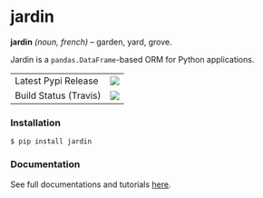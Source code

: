# jardin

**jardin** *(noun, french)* – garden, yard, grove.

Jardin is a `pandas.DataFrame`-based ORM for Python applications.

<table>
<tr>
  <td>Latest Pypi Release</td>
  <td>
    <a href="https://badge.fury.io/py/jardin">
      <img src="https://badge.fury.io/py/jardin.svg" />
    </a>
  </td>
 </tr>
  <tr>
  <td>Build Status (Travis)</td>
  <td>
    <a href="https://travis-ci.org/instacart/jardin">
      <img src="https://travis-ci.org/instacart/jardin.svg?branch=master" />
    </a>
  </td>
 </tr>
</table>

### Installation

```shell
$ pip install jardin
```

### Documentation

See full documentations and tutorials [here](http://jardin.readthedocs.io/en/latest/).
